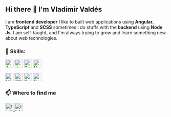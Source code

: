 


## Hi there 👋 I'm Vladimir Valdés

I am **frontend developer** I like to built web applications using **Angular**, **TypeScript** and **SCSS**
sometimes I do stuffs with the **backend** using **Node Js**. I am self-taught, and I'm always trying to grow and learn something new about web technologies.





### :diamond_shape_with_a_dot_inside: Skills: 
<img src="https://img.shields.io/badge/Angular-282C34?logo=angular&logoColor=red" alt="Angular logo" title="Angular" height="25" /> <img src="https://img.shields.io/badge/JavaScript-282C34?logo=javascript&logoColor=F7DF1E" alt="JavaScript logo" title="JavaScript" height="25" /> <img src="https://img.shields.io/badge/TypeScript-282C34?logo=typescript&logoColor=3178C6" alt="TypeScript logo" title="TypeScript" height="25" />
<img src="https://badges.aleen42.com/src/node.svg" alt="Node js logo" title="Node js" height="25" />

<img src="https://img.shields.io/badge/HTML5-282C34?logo=html5&logoColor=E34F26" alt="HTML5 logo" title="HTML5" height="25" /> <img src="https://img.shields.io/badge/CSS3-282C34?logo=css3&logoColor=1572B6" alt="CSS3 logo" title="CSS3" height="25" /> <img src="https://img.shields.io/badge/Sass-282C34?logo=sass&logoColor=CC6699" alt="Sass logo" title="Sass" height="25" /> <img src="https://img.shields.io/badge/Bootstrap-282C34?logo=bootstrap&logoColor=CC6699" alt="Bootstrap logo" title="Bootstrap" height="25" />




### :mailbox:  Where to find me
<div>
<a href="https://twitter.com/VladiH_Valdes" target="_blank">
<img src="https://img.shields.io/badge/Twitter-282C34?logo=twitter&logoColor=3178C6" alt="twitter logo" title="twitter" height="25" />
</a>
<a href="https://www.linkedin.com/in/VladimirValdes" target="_blank">
<img src="https://img.shields.io/badge/LinkedIn-282C34?logo=linkedin&logoColor=3178C6" alt="linkedin logo" title="linkedin" height="25"/>
</a>
</div>



